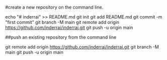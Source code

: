 #create a new repository on the command line.

echo "# inderrai" >> README.md
git init
git add README.md
git commit -m "first commit"
git branch -M main
git remote add origin https://github.com/inderrai/inderrai.git
git push -u origin main

##push an existing repository from the command line

git remote add origin https://github.com/inderrai/inderrai.git
git branch -M main
git push -u origin main

